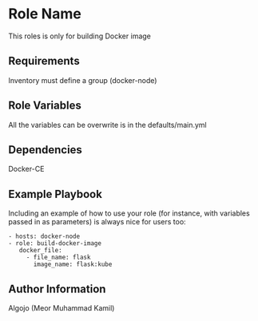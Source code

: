 Role Name
=========

This roles is only for building Docker image

Requirements
------------

Inventory must define a group (docker-node)

Role Variables
--------------

All the variables can be overwrite is in the defaults/main.yml

Dependencies
------------

Docker-CE

Example Playbook
----------------

Including an example of how to use your role (for instance, with variables passed in as parameters) is always nice for users too:

    - hosts: docker-node
    - role: build-docker-image
       docker_file: 
         - file_name: flask
           image_name: flask:kube

Author Information
------------------

Algojo (Meor Muhammad Kamil)
